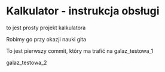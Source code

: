 # Kalkulator - instrukcja obsługi

to jest prosty projekt kalkulatora

Robimy go przy okazji nauki gita

To jest pierwszy commit, który ma trafić na galaz_testowa_1

galaz_testowa_2
